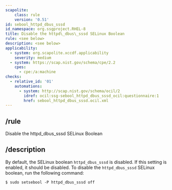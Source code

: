 ```yaml
---
scapolite:
    class: rule
    version: '0.51'
id: sebool_httpd_dbus_sssd
id_namespace: org.ssgproject.RHEL-8
title: Disable the httpd\_dbus\_sssd SELinux Boolean
rule: <see below>
description: <see below>
applicability:
  - system: org.scapolite.xccdf.applicability
    severity: medium
  - system: https://scap.nist.gov/schema/cpe/2.2
    cpes:
      - cpe:/a:machine
checks:
  - relative_id: '01'
    automations:
      - system: http://scap.nist.gov/schema/ocil/2
        idref: ocil:ssg-sebool_httpd_dbus_sssd_ocil:questionnaire:1
        href: sebool_httpd_dbus_sssd.ocil.xml
---
```



## /rule

Disable the httpd\_dbus\_sssd SELinux Boolean

## /description

By
default, the SELinux boolean `httpd_dbus_sssd` is disabled. If this
setting is enabled, it should be disabled. To disable the
`httpd_dbus_sssd` SELinux boolean, run the following command:

``` 
$ sudo setsebool -P httpd_dbus_sssd off
```
